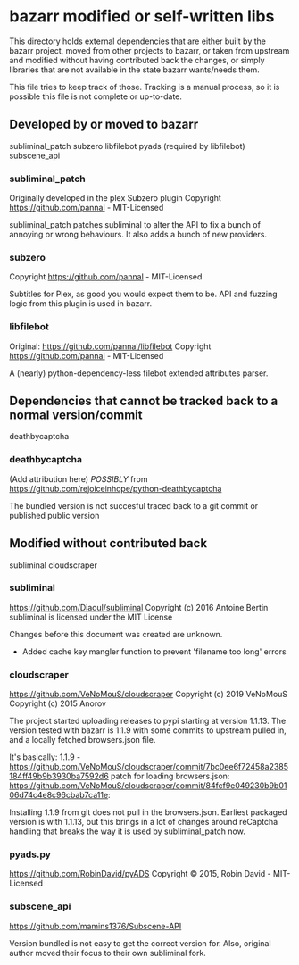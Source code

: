 # bazarr modified or self-written libs

This directory holds external dependencies that are
either built by the bazarr project, moved from other
projects to bazarr, or taken from upstream and modified
without having contributed back the changes, or simply libraries
that are not available in the state bazarr wants/needs them.

This file tries to keep track of those.
Tracking is a manual process, so it is possible this file is not
complete or up-to-date.

## Developed by or moved to bazarr

subliminal_patch
subzero
libfilebot
pyads (required by libfilebot)
subscene_api

### subliminal_patch

Originally developed in the plex Subzero plugin
Copyright https://github.com/pannal - MIT-Licensed

subliminal_patch patches subliminal to alter the API to fix a bunch of annoying
or wrong behaviours. It also adds a bunch of new providers.

### subzero

Copyright https://github.com/pannal - MIT-Licensed

Subtitles for Plex, as good you would expect them to be.
API and fuzzing logic from this plugin is used in bazarr.

### libfilebot

Original: https://github.com/pannal/libfilebot
Copyright https://github.com/pannal - MIT-Licensed

A (nearly) python-dependency-less filebot extended attributes parser.

## Dependencies that cannot be tracked back to a normal version/commit

deathbycaptcha

### deathbycaptcha

(Add attribution here)
*POSSIBLY* from https://github.com/rejoiceinhope/python-deathbycaptcha

The bundled version is not succesful traced back to a git commit or published public version


## Modified without contributed back

subliminal
cloudscraper

### subliminal

https://github.com/Diaoul/subliminal
Copyright (c) 2016 Antoine Bertin
subliminal is licensed under the MIT License

Changes before this document was created are unknown.

- Added cache key mangler function to prevent 'filename too long' errors

### cloudscraper

https://github.com/VeNoMouS/cloudscraper
Copyright (c) 2019 VeNoMouS
Copyright (c) 2015 Anorov

The project started uploading releases to pypi starting
at version 1.1.13. The version tested with bazarr is 1.1.9
with some commits to upstream pulled in, and a locally fetched
browsers.json file.

It's basically:
1.1.9 - https://github.com/VeNoMouS/cloudscraper/commit/7bc0ee6f72458a2385184ff49b9b3930ba7592d6
patch for loading browsers.json:
https://github.com/VeNoMouS/cloudscraper/commit/84fcf9e049230b9b0106d74c4e8c96cbab7ca11e:

Installing 1.1.9 from git does not pull in the browsers.json.
Earliest packaged version is with 1.1.13, but this brings in a lot of
changes around reCaptcha handling that breaks the way it is used
by subliminal_patch now.

### pyads.py

https://github.com/RobinDavid/pyADS
Copyright © 2015, Robin David - MIT-Licensed

### subscene_api

https://github.com/mamins1376/Subscene-API

Version bundled is not easy to get the correct version for.
Also, original author moved their focus to their own subliminal fork.
